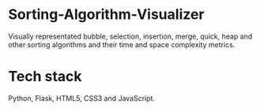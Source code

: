 # Sorting-Algorithm-Visualizer
Visually representated bubble, selection, insertion, merge, quick, heap and other sorting algorithms and their time and space complexity metrics.

# Tech stack
Python, Flask, HTML5, CSS3 and JavaScript.

